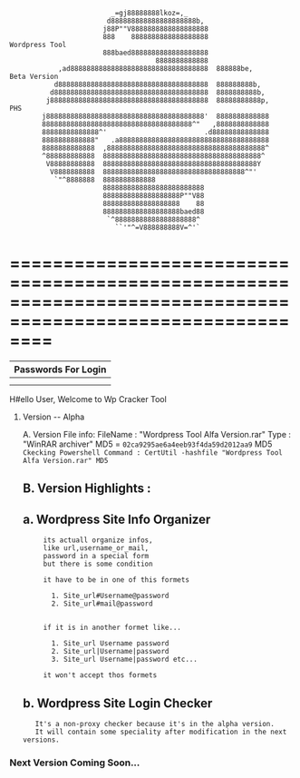                             _=gj88888888lkoz=,_                                                                        
                            d888888888888888888888b,                                                                    
                           j88P""V8888888888888888888                                                                   
                           888    8888888888888888888                                Wordpress Tool                     
                           888baed8888888888888888888                                                                   
                                        8888888888888                                                                   
                ,ad8888888888888888888888888888888888  888888be,                     Beta Version                       
               d8888888888888888888888888888888888888  888888888b,                                                      
              d88888888888888888888888888888888888888  8888888888b,                                                     
             j888888888888888888888888888888888888888  88888888888p,                 PHS                                
            j888888888888888888888888888888888888888'  8888888888888                                                    
            8888888888888888888888888888888888888^"   ,8888888888888                                                    
            88888888888888^'                        .d88888888888888                                                    
            8888888888888"   .a8888888888888888888888888888888888888                                                    
            8888888888888  ,888888888888888888888888888888888888888^                                                    
            ^888888888888  888888888888888888888888888888888888888^                                                     
             V88888888888  88888888888888888888888888888888888888Y                                                      
              V8888888888  88888888888888888888888888888888888^"'                                                       
               `"^8888888  8888888888888                                                                                
                           8888888888888888888888888                                                                    
                           8888888888888888888P""V88                                                                    
                           8888888888888888888    88                                                                    
                           8888888888888888888baed88                                                                    
                            `^88888888888888888888^                                                                     
                              ``'"^=V888888888V=^'`                                                                     
                                                                                                            
============================================================================================================
============================================================================================================

|             Passwords For Login                |
|------------------------------------------------|
|     |WP       |Wp       | wP        |wp        |
|       |PHS          |Phs         |phs          |


H#ello User, Welcome to Wp Cracker Tool

1. Version -- Alpha

   A. Version File info:
        FileName : "Wordpress Tool Alfa Version.rar"
        Type : "WinRAR archiver"
        MD5 = `02ca9295ae6a4eeb93f4da59d2012aa9`
        MD5 `Ckecking Powershell Command : CertUtil -hashfile "Wordpress Tool Alfa Version.rar" MD5`

   B. Version Highlights :
      ---
      a. Wordpress Site Info Organizer
      ---
            its actuall organize infos, 
            like url,username_or_mail, 
            password in a special form
            but there is some condition

            it have to be in one of this formets

              1. Site_url#Username@password
              2. Site_url#mail@password
            

            if it is in another formet like...

              1. Site_url Username password
              2. Site_url|Username|password
              3. Site_url Username|password etc...

            it won't accept thos formets

      b. Wordpress Site Login Checker
      ----------------------------
          It's a non-proxy checker because it's in the alpha version. 
          It will contain some speciality after modification in the next versions.

### Next Version Coming Soon...

